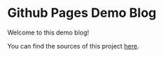 # Github Pages Demo Blog

Welcome to this demo blog!

You can find the sources of this project
[here](https://github.com/nschloe/nschloe.github.io).

